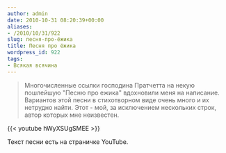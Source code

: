```yaml
---
author: admin
date: 2010-10-31 08:20:39+00:00
aliases:
- /2010/10/31/922
slug: песня-про-ёжика
title: Песня про ёжика
wordpress_id: 922
tags:
- Всякая всячина
---
```


> Многочисленные ссылки господина Пратчетта на некую пошлейшую "Песню про ежика" вдохновили меня на написание. Вариантов этой песни в стихотворном виде очень много и их нетрудно найти. Этот - мой, за исключением нескольких строк, автор которых мне неизвестен.

{{< youtube hWyXSUgSMEE >}}

Текст песни есть на страничке YouTube.
